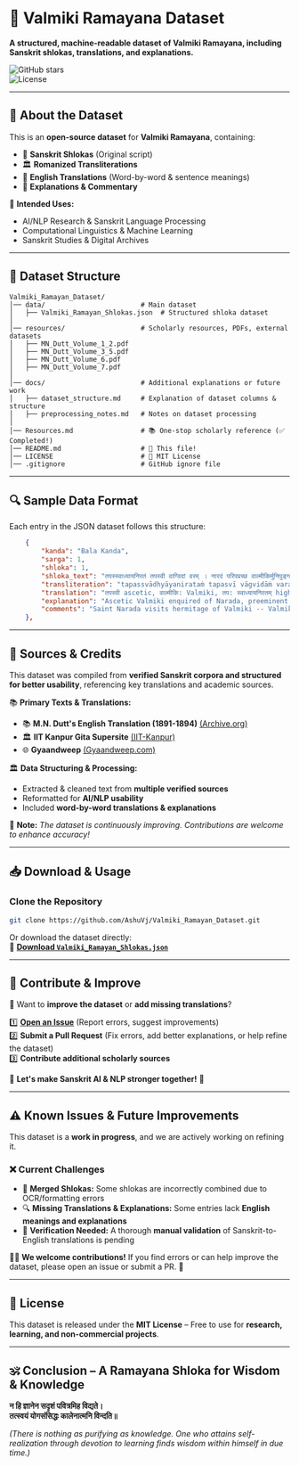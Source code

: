 # 📜 Valmiki Ramayana Dataset  
**A structured, machine-readable dataset of Valmiki Ramayana, including Sanskrit shlokas, translations, and explanations.**  

![GitHub stars](https://img.shields.io/github/stars/AshuVj/Valmiki_Ramayan_Dataset?style=social)  
![License](https://img.shields.io/badge/license-MIT-blue)  

---

## 📌 About the Dataset  
This is an **open-source dataset** for **Valmiki Ramayana**, containing:
- 📜 **Sanskrit Shlokas** (Original script)
- 🏛 **Romanized Transliterations**  
- 📖 **English Translations** (Word-by-word & sentence meanings)  
- 📝 **Explanations & Commentary**  

🔹 **Intended Uses:**  
- AI/NLP Research & Sanskrit Language Processing  
- Computational Linguistics & Machine Learning  
- Sanskrit Studies & Digital Archives  

---

## 📂 Dataset Structure  
```
Valmiki_Ramayan_Dataset/
│── data/                        # Main dataset
│   ├── Valmiki_Ramayan_Shlokas.json  # Structured shloka dataset
│
│── resources/                   # Scholarly resources, PDFs, external datasets
│   ├── MN_Dutt_Volume_1_2.pdf
│   ├── MN_Dutt_Volume_3_5.pdf
│   ├── MN_Dutt_Volume_6.pdf
│   ├── MN_Dutt_Volume_7.pdf
│
│── docs/                        # Additional explanations or future work
│   ├── dataset_structure.md     # Explanation of dataset columns & structure
│   ├── preprocessing_notes.md   # Notes on dataset processing
│
│── Resources.md                 # 📚 One-stop scholarly reference (✅ Completed!)
│── README.md                    # 🚀 This file!
│── LICENSE                      # 📜 MIT License
│── .gitignore                   # GitHub ignore file
```

---

## 🔍 Sample Data Format  
Each entry in the JSON dataset follows this structure:  
```json
    {
        "kanda": "Bala Kanda",
        "sarga": 1,
        "shloka": 1,
        "shloka_text": "तपस्स्वाध्यायनिरतं तपस्वी वाग्विदां वरम् । नारदं परिपप्रच्छ वाल्मीकिर्मुनिपुङ्गवम् ।।1.1.1।।",
        "transliteration": "tapassvādhyāyanirataṁ tapasvī vāgvidāṁ varam। nāradaṁ paripapraccha vālmīkir munipuṅgavam।।",
        "translation": "तपस्वी ascetic, वाल्मीकि: Valmiki, तप: स्वाध्यायनिरतम् highly delighted in the practice of religious austerities and study of vedas, वाग्विदां वरम् eloquent among the knowledgeable, मुनिपुङ्गवम् preeminent among sages, नारदम् Narada, परिपप्रच्छ enquired.",
        "explanation": "Ascetic Valmiki enquired of Narada, preeminent among the sages ever engaged in the practice of religious austerities or study of the Vedas and best among the eloquent.",
        "comments": "Saint Narada visits hermitage of Valmiki -- Valmiki queries about a single perfect individual bestowed with all good qualities enumerated by him -- Narada, knower of past, present and future, identifies such a man -- describes virtues, qualities of Sri Rama -- narrates briefly the story of his life."
    },
```

---

## 🔗 **Sources & Credits**  
This dataset was compiled from **verified Sanskrit corpora and structured for better usability**, referencing key translations and academic sources.

📚 **Primary Texts & Translations:**  
- 📚  **M.N. Dutt's English Translation (1891-1894)** [(Archive.org)](https://archive.org)  
- 🏛  **IIT Kanpur Gita Supersite** [(IIT-Kanpur)](https://www.valmiki.iitk.ac.in/)  
- 🌐 **Gyaandweep** [(Gyaandweep.com)](https://www.gyaandweep.com)  

🏛 **Data Structuring & Processing:**  
- Extracted & cleaned text from **multiple verified sources**  
- Reformatted for **AI/NLP usability**  
- Included **word-by-word translations & explanations**  

🔹 **Note:** *The dataset is continuously improving. Contributions are welcome to enhance accuracy!*  

---

## 📥 **Download & Usage**  
### **Clone the Repository**  
```bash
git clone https://github.com/AshuVj/Valmiki_Ramayan_Dataset.git
```
Or download the dataset directly:  
🔗 [**Download `Valmiki_Ramayan_Shlokas.json`**](https://github.com/AshuVj/Valmiki_Ramayan_Dataset/raw/main/data/Valmiki_Ramayan_Shlokas.json)  

---

## 🎯 **Contribute & Improve**  
🚀 Want to **improve the dataset** or **add missing translations**?  

1️⃣ **[Open an Issue](https://github.com/AshuVj/Valmiki_Ramayan_Dataset/issues)** (Report errors, suggest improvements)  
2️⃣ **Submit a Pull Request** (Fix errors, add better explanations, or help refine the dataset)  
3️⃣ **Contribute additional scholarly sources**  

🙌 **Let's make Sanskrit AI & NLP stronger together!** 🚀  

---

## ⚠️ **Known Issues & Future Improvements**
This dataset is a **work in progress**, and we are actively working on refining it.

### ❌ **Current Challenges**
- 📜 **Merged Shlokas:** Some shlokas are incorrectly combined due to OCR/formatting errors  
- 🔍 **Missing Translations & Explanations:** Some entries lack **English meanings and explanations**  
- 📖 **Verification Needed:** A thorough **manual validation** of Sanskrit-to-English translations is pending  

👨‍💻 **We welcome contributions!** If you find errors or can help improve the dataset, please open an issue or submit a PR. 🙌  

---

## 📜 **License**  
This dataset is released under the **MIT License** – Free to use for **research, learning, and non-commercial projects**.  

---

## 🕉️ **Conclusion – A Ramayana Shloka for Wisdom & Knowledge**  

**न हि ज्ञानेन सदृशं पवित्रमिह विद्यते।  
तत्स्वयं योगसंसिद्धः कालेनात्मनि विन्दति॥**  

*(There is nothing as purifying as knowledge. One who attains self-realization through devotion to learning finds wisdom within himself in due time.)*
